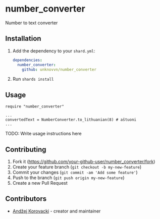 # number_converter

Number to text converter

## Installation

1. Add the dependency to your `shard.yml`:

   ```yaml
   dependencies:
     number_converter:
       github: unknovvn/number_converter
   ```

2. Run `shards install`

## Usage

```crystal
require "number_converter"

...
convertedText = NumberConverter.to_lithuanian(8) # aštuoni
...

```

TODO: Write usage instructions here

## Contributing

1. Fork it (<https://github.com/your-github-user/number_converter/fork>)
2. Create your feature branch (`git checkout -b my-new-feature`)
3. Commit your changes (`git commit -am 'Add some feature'`)
4. Push to the branch (`git push origin my-new-feature`)
5. Create a new Pull Request

## Contributors

- [Andžej Korovacki](https://github.com/unknovvn) - creator and maintainer

